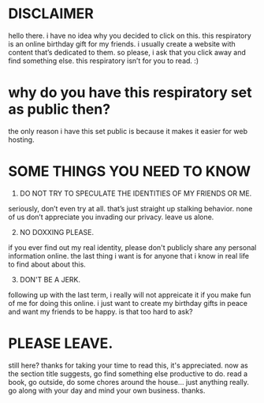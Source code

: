 # DISCLAIMER
hello there. i have no idea why you decided to click on this. this respiratory is an online birthday gift for my friends. i usually create a website with content that’s dedicated to them. so please, i ask that you click away and find something else. this respiratory isn’t for you to read. :)

# why do you have this respiratory set as public then?
the only reason i have this set public is because it makes it easier for web hosting. 

# SOME THINGS YOU NEED TO KNOW

1. DO NOT TRY TO SPECULATE THE IDENTITIES OF MY FRIENDS OR ME.

seriously, don’t even try at all. that’s just straight up stalking behavior. none of us don’t appreciate you invading our privacy. leave us alone.

2. NO DOXXING PLEASE. 

if you ever find out my real identity, please don't publicly share any personal information online. the last thing i want is for anyone that i know in real life to find about about this.

3. DON'T BE A JERK.

following up with the last term, i really will not appreicate it if you make fun of me for doing this online. i just want to create my birthday gifts in peace and want my friends to be happy. is that too hard to ask?

# PLEASE LEAVE.
still here? thanks for taking your time to read this, it's appreciated. now as the section title suggests, go find something else productive to do. read a book, go outside, do some chores around the house... just anything really. go along with your day and mind your own business. thanks.
